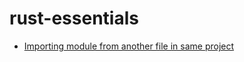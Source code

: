 # rust-essentials

- [Importing module from another file in same project](https://stackoverflow.com/a/26390046)


